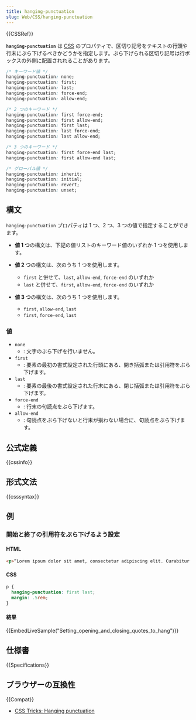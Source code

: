 ```yaml
---
title: hanging-punctuation
slug: Web/CSS/hanging-punctuation
---
```

{{CSSRef}}

**`hanging-punctuation`** は [CSS](/ja/docs/Web/CSS) のプロパティで、区切り記号をテキストの行頭や行末にぶら下げるべきかどうかを指定します。ぶら下げられる区切り記号は行ボックスの外側に配置されれることがあります。

```css
/* キーワード値 */
hanging-punctuation: none;
hanging-punctuation: first;
hanging-punctuation: last;
hanging-punctuation: force-end;
hanging-punctuation: allow-end;

/* 2 つのキーワード */
hanging-punctuation: first force-end;
hanging-punctuation: first allow-end;
hanging-punctuation: first last;
hanging-punctuation: last force-end;
hanging-punctuation: last allow-end;

/* 3 つのキーワード */
hanging-punctuation: first force-end last;
hanging-punctuation: first allow-end last;

/* グローバル値 */
hanging-punctuation: inherit;
hanging-punctuation: initial;
hanging-punctuation: revert;
hanging-punctuation: unset;
```

## 構文

`hanging-punctuation` プロパティは 1 つ、2 つ、3 つの値で指定することができます。

- **値 1 つ**の構文は、下記の値リストのキーワード値のいずれか 1 つを使用します。
- **値 2 つ**の構文は、次のうち 1 つを使用します。

  - `first` と併せて、`last`, `allow-end`, `force-end` のいずれか
  - `last` と併せて、`first`, `allow-end`, `force-end` のいずれか

- **値 3 つ**の構文は、次のうち 1 つを使用します。

  - `first`, `allow-end`, `last`
  - `first`, `force-end`, `last`

### 値

- `none`
  - : 文字のぶら下げを行いません。
- `first`
  - : 要素の最初の書式設定された行頭にある、開き括弧または引用符をぶら下げます。
- `last`
  - : 要素の最後の書式設定された行末にある、閉じ括弧または引用符をぶら下げます。
- `force-end`
  - : 行末の句読点をぶら下げます。
- `allow-end`
  - : 句読点をぶら下げないと行末が揃わない場合に、句読点をぶら下げます。

## 公式定義

{{cssinfo}}

## 形式文法

{{csssyntax}}

## 例

<h3 id="Setting_opening_and_closing_quotes_to_hang">開始と終了の引用符をぶら下げるよう設定</h3>

#### HTML

```html
<p>“Lorem ipsum dolor sit amet, consectetur adipiscing elit. Curabitur dignissim nunc mauris, et sollicitudin est scelerisque sed. Praesent laoreet tortor massa, sit amet vulputate nulla pharetra ut.”</p>
```

#### CSS

```css
p {
  hanging-punctuation: first last;
  margin: .5rem;
}
```

#### 結果

{{EmbedLiveSample("Setting_opening_and_closing_quotes_to_hang")}}

## 仕様書

{{Specifications}}

## ブラウザーの互換性

{{Compat}}

- [CSS Tricks: Hanging punctuation](https://css-tricks.com/almanac/properties/h/hanging-punctuation/)
